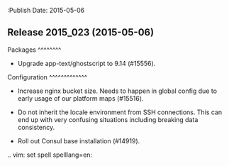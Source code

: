 :Publish Date: 2015-05-06

Release 2015_023 (2015-05-06)
-----------------------------

Packages
^^^^^^^^

* Upgrade app-text/ghostscript to 9.14 (#15556).


Configuration
^^^^^^^^^^^^^

* Increase nginx bucket size. Needs to happen in global config due to early
  usage of our platform maps (#15516).

* Do not inherit the locale environment from SSH connections. This can end
  up with very confusing situations including breaking data consistency.

* Roll out Consul base installation (#14919).

.. vim: set spell spelllang=en:
